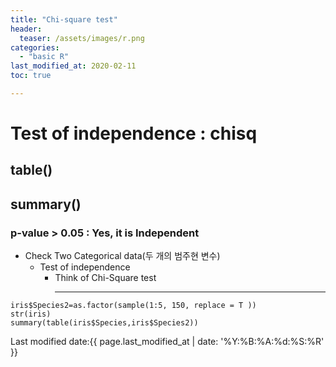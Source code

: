 ```yaml
---
title: "Chi-square test"
header:
  teaser: /assets/images/r.png
categories:
  - "basic R"
last_modified_at: 2020-02-11
toc: true

---
```


# Test of independence : chisq
## table()
## summary()
### p-value > 0.05 : Yes, it is Independent

* Check Two Categorical data(두 개의 범주현 변수)
    - Test of independence
        + Think of Chi-Square test <hr/>


```
iris$Species2=as.factor(sample(1:5, 150, replace = T ))
str(iris)
summary(table(iris$Species,iris$Species2))

```

Last modified date:{{ page.last_modified_at | date: '%Y:%B:%A:%d:%S:%R' }}
